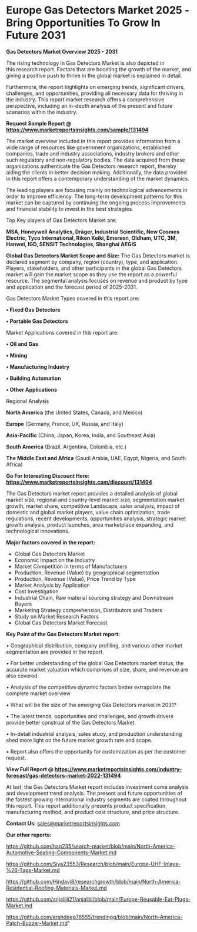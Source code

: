 # Europe Gas Detectors Market 2025 -Bring Opportunities To Grow In Future 2031

<Strong> Gas Detectors Market Overview 2025 - 2031</strong>

The rising technology in Gas Detectors Market is also depicted in this research report. Factors that are boosting the growth of the market, and giving a positive push to thrive in the global market is explained in detail.

Furthermore, the report highlights on emerging trends, significant drivers, challenges, and opportunities, providing all necessary data for thriving in the industry. This report market research offers a comprehensive perspective, including an in-depth analysis of the present and future scenarios within the industry.

<strong>Request Sample Report @ <a href=https://www.marketreportsinsights.com/sample/131494>https://www.marketreportsinsights.com/sample/131494</a></strong>

The market overview included in this report provides information from a wide range of resources like government organizations, established companies, trade and industry associations, industry brokers and other such regulatory and non-regulatory bodies. The data acquired from these organizations authenticate the Gas Detectors research report, thereby aiding the clients in better decision making. Additionally, the data provided in this report offers a contemporary understanding of the market dynamics.

The leading players are focusing mainly on technological advancements in order to improve efficiency. The long-term development patterns for this market can be captured by continuing the ongoing process improvements and financial stability to invest in the best strategies.

Top Key players of Gas Detectors Market are:

<strong>MSA, Honeywell Analytics, Dräger, Industrial Scientific, New Cosmos Electric, Tyco International, Riken Keiki, Emerson, Oldham, UTC, 3M, Hanwei, IGD, SENSIT Technologies, Shanghai AEGIS</strong>

<strong><b>Global Gas Detectors Market Scope and Size:</b></strong>
The Gas Detectors market is declared segment by company, region (country), type, and application. Players, stakeholders, and other participants in the global Gas Detectors market will gain the market scope as they use the report as a powerful resource. The segmental analysis focuses on revenue and product by type and application and the forecast period of 2025-2031.

Gas Detectors Market Types covered in this report are:

<strong>• Fixed Gas Detectors

• Portable Gas Detectors</strong>

Market Applications covered in this report are:

<strong>• Oil and Gas

• Mining

• Manufacturing Industry

• Building Automation

• Other Applications</strong> 

Regional Analysis

<strong>North America</strong> (the United States, Canada, and Mexico)

<strong>Europe</strong> (Germany, France, UK, Russia, and Italy)

<strong>Asia-Pacific</strong> (China, Japan, Korea, India, and Southeast Asia)

<strong>South America</strong> (Brazil, Argentina, Colombia, etc.)

<strong>The Middle East and Africa</strong> (Saudi Arabia, UAE, Egypt, Nigeria, and South Africa)

<strong>Go For Interesting Discount Here: <a href=https://www.marketreportsinsights.com/discount/131494>https://www.marketreportsinsights.com/discount/131494</a></strong>

The Gas Detectors market report provides a detailed analysis of global market size, regional and country-level market size, segmentation market growth, market share, competitive Landscape, sales analysis, impact of domestic and global market players, value chain optimization, trade regulations, recent developments, opportunities analysis, strategic market growth analysis, product launches, area marketplace expanding, and technological innovations.

<strong><b>Major factors covered in the report:</b></strong>
<ul>
  <li>Global Gas Detectors Market </li>
  <li>Economic Impact on the Industry</li>
  <li>Market Competition in terms of Manufacturers</li>
  <li>Production, Revenue (Value) by geographical segmentation</li>
  <li>Production, Revenue (Value), Price Trend by Type</li>
  <li>Market Analysis by Application</li>
  <li>Cost Investigation</li>
  <li>Industrial Chain, Raw material sourcing strategy and Downstream Buyers</li>
  <li>Marketing Strategy comprehension, Distributors and Traders</li>
  <li>Study on Market Research Factors</li>
  <li>Global Gas Detectors Market Forecast</li>
</ul>

<strong><b>Key Point of the Gas Detectors Market report:</b></strong>

• Geographical distribution, company profiling, and various other market segmentation are provided in the report.

• For better understanding of the global Gas Detectors market status, the accurate market valuation which comprises of size, share, and revenue are also covered.

• Analysis of the competitive dynamic factors better extrapolate the complete market overview

• What will be the size of the emerging Gas Detectors market in 2031?

• The latest trends, opportunities and challenges, and growth drivers provide better construal of the Gas Detectors Market.

• In-detail industrial analysis, sales study, and production understanding shed more light on the future market growth rate and scope.

• Report also offers the opportunity for customization as per the customer request.

<strong><b>View Full Report @ <a href=https://www.marketreportsinsights.com/industry-forecast/gas-detectors-market-2022-131494>https://www.marketreportsinsights.com/industry-forecast/gas-detectors-market-2022-131494</a></b></strong>


At last, the Gas Detectors Market report includes investment come analysis and development trend analysis. The present and future opportunities of the fastest growing international industry segments are coated throughout this report. This report additionally presents product specification, manufacturing method, and product cost structure, and price structure.

<strong>Contact Us:</strong>
sales@marketreportsinsights.com

<strong>Our other reports:</strong>

<a href=https://github.com/haq235/search-market/blob/main/North-America-Automotive-Seating-Components-Market.md>https://github.com/haq235/search-market/blob/main/North-America-Automotive-Seating-Components-Market.md</a>

<a href=https://github.com/Siya23553/Research/blob/main/Europe-UHF-Inlays-%26-Tags-Market.md>https://github.com/Siya23553/Research/blob/main/Europe-UHF-Inlays-%26-Tags-Market.md</a>

<a href=https://github.com/Hindavi8/researchgrowth/blob/main/North-America-Residential-Roofing-Materials-Market.md>https://github.com/Hindavi8/researchgrowth/blob/main/North-America-Residential-Roofing-Materials-Market.md</a>

<a href=https://github.com/anjaliiii21/anjaliiii/blob/main/Europe-Reusable-Ear-Plugs-Market.md>https://github.com/anjaliiii21/anjaliiii/blob/main/Europe-Reusable-Ear-Plugs-Market.md</a>

<a href=https://github.com/arshdeep76555/trendingg/blob/main/North-America-Patch-Buzzer-Market.md>https://github.com/arshdeep76555/trendingg/blob/main/North-America-Patch-Buzzer-Market.md</a>"
